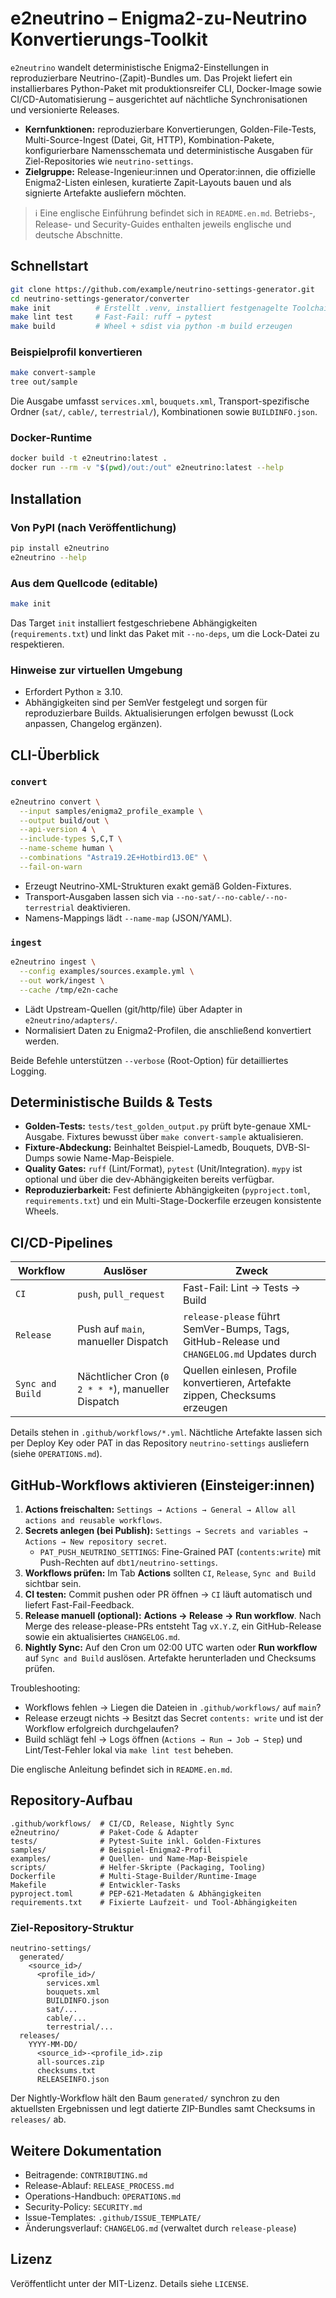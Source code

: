 # e2neutrino – Enigma2-zu-Neutrino Konvertierungs-Toolkit

`e2neutrino` wandelt deterministische Enigma2-Einstellungen in reproduzierbare Neutrino-(Zapit)-Bundles um. Das Projekt liefert ein installierbares Python-Paket mit produktionsreifer CLI, Docker-Image sowie CI/CD-Automatisierung – ausgerichtet auf nächtliche Synchronisationen und versionierte Releases.

- **Kernfunktionen:** reproduzierbare Konvertierungen, Golden-File-Tests, Multi-Source-Ingest (Datei, Git, HTTP), Kombination-Pakete, konfigurierbare Namensschemata und deterministische Ausgaben für Ziel-Repositories wie `neutrino-settings`.
- **Zielgruppe:** Release-Ingenieur:innen und Operator:innen, die offizielle Enigma2-Listen einlesen, kuratierte Zapit-Layouts bauen und als signierte Artefakte ausliefern möchten.

> ℹ️ Eine englische Einführung befindet sich in `README.en.md`. Betriebs-, Release- und Security-Guides enthalten jeweils englische und deutsche Abschnitte.

## Schnellstart

```bash
git clone https://github.com/example/neutrino-settings-generator.git
cd neutrino-settings-generator/converter
make init          # Erstellt .venv, installiert festgenagelte Toolchain, editable package
make lint test     # Fast-Fail: ruff → pytest
make build         # Wheel + sdist via python -m build erzeugen
```

### Beispielprofil konvertieren

```bash
make convert-sample
tree out/sample
```

Die Ausgabe umfasst `services.xml`, `bouquets.xml`, Transport-spezifische Ordner (`sat/`, `cable/`, `terrestrial/`), Kombinationen sowie `BUILDINFO.json`.

### Docker-Runtime

```bash
docker build -t e2neutrino:latest .
docker run --rm -v "$(pwd)/out:/out" e2neutrino:latest --help
```

## Installation

### Von PyPI (nach Veröffentlichung)

```bash
pip install e2neutrino
e2neutrino --help
```

### Aus dem Quellcode (editable)

```bash
make init
```

Das Target `init` installiert festgeschriebene Abhängigkeiten (`requirements.txt`) und linkt das Paket mit `--no-deps`, um die Lock-Datei zu respektieren.

### Hinweise zur virtuellen Umgebung

- Erfordert Python ≥ 3.10.
- Abhängigkeiten sind per SemVer festgelegt und sorgen für reproduzierbare Builds. Aktualisierungen erfolgen bewusst (Lock anpassen, Changelog ergänzen).

## CLI-Überblick

### `convert`

```bash
e2neutrino convert \
  --input samples/enigma2_profile_example \
  --output build/out \
  --api-version 4 \
  --include-types S,C,T \
  --name-scheme human \
  --combinations "Astra19.2E+Hotbird13.0E" \
  --fail-on-warn
```

- Erzeugt Neutrino-XML-Strukturen exakt gemäß Golden-Fixtures.
- Transport-Ausgaben lassen sich via `--no-sat/--no-cable/--no-terrestrial` deaktivieren.
- Namens-Mappings lädt `--name-map` (JSON/YAML).

### `ingest`

```bash
e2neutrino ingest \
  --config examples/sources.example.yml \
  --out work/ingest \
  --cache /tmp/e2n-cache
```

- Lädt Upstream-Quellen (git/http/file) über Adapter in `e2neutrino/adapters/`.
- Normalisiert Daten zu Enigma2-Profilen, die anschließend konvertiert werden.

Beide Befehle unterstützen `--verbose` (Root-Option) für detailliertes Logging.

## Deterministische Builds & Tests

- **Golden-Tests:** `tests/test_golden_output.py` prüft byte-genaue XML-Ausgabe. Fixtures bewusst über `make convert-sample` aktualisieren.
- **Fixture-Abdeckung:** Beinhaltet Beispiel-Lamedb, Bouquets, DVB-SI-Dumps sowie Name-Map-Beispiele.
- **Quality Gates:** `ruff` (Lint/Format), `pytest` (Unit/Integration). `mypy` ist optional und über die dev-Abhängigkeiten bereits verfügbar.
- **Reproduzierbarkeit:** Fest definierte Abhängigkeiten (`pyproject.toml`, `requirements.txt`) und ein Multi-Stage-Dockerfile erzeugen konsistente Wheels.

## CI/CD-Pipelines

| Workflow | Auslöser | Zweck |
|----------|----------|-------|
| `CI` | `push`, `pull_request` | Fast-Fail: Lint → Tests → Build |
| `Release` | Push auf `main`, manueller Dispatch | `release-please` führt SemVer-Bumps, Tags, GitHub-Release und `CHANGELOG.md` Updates durch |
| `Sync and Build` | Nächtlicher Cron (`0 2 * * *`), manueller Dispatch | Quellen einlesen, Profile konvertieren, Artefakte zippen, Checksums erzeugen |

Details stehen in `.github/workflows/*.yml`. Nächtliche Artefakte lassen sich per Deploy Key oder PAT in das Repository `neutrino-settings` ausliefern (siehe `OPERATIONS.md`).

## GitHub-Workflows aktivieren (Einsteiger:innen)

1. **Actions freischalten:** `Settings → Actions → General → Allow all actions and reusable workflows`.
2. **Secrets anlegen (bei Publish):** `Settings → Secrets and variables → Actions → New repository secret`.
   - `PAT_PUSH_NEUTRINO_SETTINGS`: Fine-Grained PAT (`contents:write`) mit Push-Rechten auf `dbt1/neutrino-settings`.
3. **Workflows prüfen:** Im Tab **Actions** sollten `CI`, `Release`, `Sync and Build` sichtbar sein.
4. **CI testen:** Commit pushen oder PR öffnen → `CI` läuft automatisch und liefert Fast-Fail-Feedback.
5. **Release manuell (optional):** **Actions → Release → Run workflow**. Nach Merge des release-please-PRs entsteht Tag `vX.Y.Z`, ein GitHub-Release sowie ein aktualisiertes `CHANGELOG.md`.
6. **Nightly Sync:** Auf den Cron um 02:00 UTC warten oder **Run workflow** auf `Sync and Build` auslösen. Artefakte herunterladen und Checksums prüfen.

Troubleshooting:
- Workflows fehlen → Liegen die Dateien in `.github/workflows/` auf `main`?
- Release erzeugt nichts → Besitzt das Secret `contents: write` und ist der Workflow erfolgreich durchgelaufen?
- Build schlägt fehl → Logs öffnen (`Actions → Run → Job → Step`) und Lint/Test-Fehler lokal via `make lint test` beheben.

Die englische Anleitung befindet sich in `README.en.md`.

## Repository-Aufbau

```
.github/workflows/  # CI/CD, Release, Nightly Sync
e2neutrino/         # Paket-Code & Adapter
tests/              # Pytest-Suite inkl. Golden-Fixtures
samples/            # Beispiel-Enigma2-Profil
examples/           # Quellen- und Name-Map-Beispiele
scripts/            # Helfer-Skripte (Packaging, Tooling)
Dockerfile          # Multi-Stage-Builder/Runtime-Image
Makefile            # Entwickler-Tasks
pyproject.toml      # PEP-621-Metadaten & Abhängigkeiten
requirements.txt    # Fixierte Laufzeit- und Tool-Abhängigkeiten
```

### Ziel-Repository-Struktur

```
neutrino-settings/
  generated/
    <source_id>/
      <profile_id>/
        services.xml
        bouquets.xml
        BUILDINFO.json
        sat/...
        cable/...
        terrestrial/...
  releases/
    YYYY-MM-DD/
      <source_id>-<profile_id>.zip
      all-sources.zip
      checksums.txt
      RELEASEINFO.json
```

Der Nightly-Workflow hält den Baum `generated/` synchron zu den aktuellsten Ergebnissen und legt datierte ZIP-Bundles samt Checksums in `releases/` ab.

## Weitere Dokumentation

- Beitragende: `CONTRIBUTING.md`
- Release-Ablauf: `RELEASE_PROCESS.md`
- Operations-Handbuch: `OPERATIONS.md`
- Security-Policy: `SECURITY.md`
- Issue-Templates: `.github/ISSUE_TEMPLATE/`
- Änderungsverlauf: `CHANGELOG.md` (verwaltet durch `release-please`)

## Lizenz

Veröffentlicht unter der MIT-Lizenz. Details siehe `LICENSE`.
